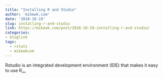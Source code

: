 ```yaml
---
title: "Installing R and Studio"
author: 'mikewk.com'
date: '2018-10-19'
slug: installing-r-and-studio
link: https://mikewk.com/post/2018-10-19-installing-r-and-studio/
categories:
- bloglink
tags:
  - rstats
  - mikewkcom
---
```


Rstudio is an integrated development environment (IDE) that makes it easy to use R[... <i class="fas fa-external-link-alt"></i>](https://mikewk.com/post/2018-10-19-installing-r-and-studio/)


